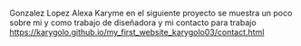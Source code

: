 Gonzalez Lopez Alexa Karyme 
en el siguiente proyecto se muestra un poco sobre mi y como trabajo de diseñadora y mi contacto para trabajo
https://karygolo.github.io/my_first_website_karygolo03/contact.html
